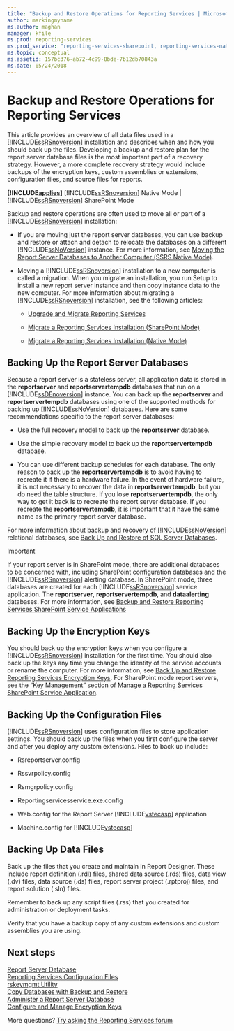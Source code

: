 ```yaml
---
title: "Backup and Restore Operations for Reporting Services | Microsoft Docs"
author: markingmyname
ms.author: maghan
manager: kfile
ms.prod: reporting-services
ms.prod_service: "reporting-services-sharepoint, reporting-services-native"
ms.topic: conceptual
ms.assetid: 157bc376-ab72-4c99-8bde-7b12db70843a
ms.date: 05/24/2018
---
```


# Backup and Restore Operations for Reporting Services

  This article provides an overview of all data files used in a [!INCLUDE[ssRSnoversion](../../includes/ssrsnoversion-md.md)] installation and describes when and how you should back up the files. Developing a backup and restore plan for the report server database files is the most important part of a recovery strategy. However, a more complete recovery strategy would include backups of the encryption keys, custom assemblies or extensions, configuration files, and source files for reports.  
  
 **[!INCLUDE[applies](../../includes/applies-md.md)]**  [!INCLUDE[ssRSnoversion](../../includes/ssrsnoversion-md.md)] Native Mode | [!INCLUDE[ssRSnoversion](../../includes/ssrsnoversion-md.md)] SharePoint Mode  
  
 Backup and restore operations are often used to move all or part of a [!INCLUDE[ssRSnoversion](../../includes/ssrsnoversion-md.md)] installation:  
  
-   If you are moving just the report server databases, you can use backup and restore or attach and detach to relocate the databases on a different [!INCLUDE[ssNoVersion](../../includes/ssnoversion-md.md)] instance. For more information, see [Moving the Report Server Databases to Another Computer &#40;SSRS Native Mode&#41;](../../reporting-services/report-server/moving-the-report-server-databases-to-another-computer-ssrs-native-mode.md).  
  
-   Moving a [!INCLUDE[ssRSnoversion](../../includes/ssrsnoversion-md.md)] installation to a new computer is called a migration. When you migrate an installation, you run Setup to install a new report server instance and then copy instance data to the new computer. For more information about migrating a [!INCLUDE[ssRSnoversion](../../includes/ssrsnoversion-md.md)] installation, see the following articles:  
  
    -   [Upgrade and Migrate Reporting Services](../../reporting-services/install-windows/upgrade-and-migrate-reporting-services.md)  
  
    -   [Migrate a Reporting Services Installation &#40;SharePoint Mode&#41;](../../reporting-services/install-windows/migrate-a-reporting-services-installation-sharepoint-mode.md)  
  
    -   [Migrate a Reporting Services Installation &#40;Native Mode&#41;](../../reporting-services/install-windows/migrate-a-reporting-services-installation-native-mode.md)  
  
## Backing Up the Report Server Databases  
 Because a report server is a stateless server, all application data is stored in the **reportserver** and **reportservertempdb** databases that run on a [!INCLUDE[ssDEnoversion](../../includes/ssdenoversion-md.md)] instance. You can back up the **reportserver** and **reportservertempdb** databases using one of the supported methods for backing up [!INCLUDE[ssNoVersion](../../includes/ssnoversion-md.md)] databases. Here are some recommendations specific to the report server databases:  
  
-   Use the full recovery model to back up the **reportserver** database.  
  
-   Use the simple recovery model to back up the **reportservertempdb** database.  
  
-   You can use different backup schedules for each database. The only reason to back up the **reportservertempdb** is to avoid having to recreate it if there is a hardware failure. In the event of hardware failure, it is not necessary to recover the data in **reportservertempdb**, but you do need the table structure. If you lose **reportservertempdb**, the only way to get it back is to recreate the report server database. If you recreate the **reportservertempdb**, it is important that it have the same name as the primary report server database.  
  
 For more information about backup and recovery of [!INCLUDE[ssNoVersion](../../includes/ssnoversion-md.md)] relational databases, see [Back Up and Restore of SQL Server Databases](../../relational-databases/backup-restore/back-up-and-restore-of-sql-server-databases.md).  
  
> [!IMPORTANT]  
>  If your report server is in SharePoint mode, there are additional databases to be concerned with, including SharePoint configuration databases and the [!INCLUDE[ssRSnoversion](../../includes/ssrsnoversion-md.md)] alerting database. In SharePoint mode, three databases are created for each [!INCLUDE[ssRSnoversion](../../includes/ssrsnoversion-md.md)] service application. The **reportserver**, **reportservertempdb**, and **dataalerting** databases. For more information, see [Backup and Restore Reporting Services SharePoint Service Applications](../../reporting-services/report-server-sharepoint/backup-and-restore-reporting-services-sharepoint-service-applications.md)  
  
## Backing Up the Encryption Keys  
 You should back up the encryption keys when you configure a [!INCLUDE[ssRSnoversion](../../includes/ssrsnoversion-md.md)] installation for the first time. You should also back up the keys any time you change the identity of the service accounts or rename the computer. For more information, see [Back Up and Restore Reporting Services Encryption Keys](../../reporting-services/install-windows/ssrs-encryption-keys-back-up-and-restore-encryption-keys.md). For SharePoint mode report servers, see the “Key Management” section of [Manage a Reporting Services SharePoint Service Application](../../reporting-services/report-server-sharepoint/manage-a-reporting-services-sharepoint-service-application.md).  
  
## Backing Up the Configuration Files  
 [!INCLUDE[ssRSnoversion](../../includes/ssrsnoversion-md.md)] uses configuration files to store application settings. You should back up the files when you first configure the server and after you deploy any custom extensions. Files to back up include:  
  
-   Rsreportserver.config  
  
-   Rssvrpolicy.config  
  
-   Rsmgrpolicy.config  
  
-   Reportingservicesservice.exe.config  
  
-   Web.config for the Report Server  [!INCLUDE[vstecasp](../../includes/vstecasp-md.md)] application
  
-   Machine.config for [!INCLUDE[vstecasp](../../includes/vstecasp-md.md)]  
  
## Backing Up Data Files  
 Back up the files that you create and maintain in Report Designer. These include report definition (.rdl) files, shared data source (.rds) files, data view (.dv) files, data source (.ds) files, report server project (.rptproj) files, and report solution (.sln) files.  
  
 Remember to back up any script files (.rss) that you created for administration or deployment tasks.  
  
 Verify that you have a backup copy of any custom extensions and custom assemblies you are using.  

## Next steps

[Report Server Database](../../reporting-services/report-server/report-server-database-ssrs-native-mode.md)   
[Reporting Services Configuration Files](../../reporting-services/report-server/reporting-services-configuration-files.md)   
[rskeymgmt Utility](../../reporting-services/tools/rskeymgmt-utility-ssrs.md)   
[Copy Databases with Backup and Restore](../../relational-databases/databases/copy-databases-with-backup-and-restore.md)   
[Administer a Report Server Database](../../reporting-services/report-server/administer-a-report-server-database-ssrs-native-mode.md)   
[Configure and Manage Encryption Keys](../../reporting-services/install-windows/ssrs-encryption-keys-manage-encryption-keys.md)  

More questions? [Try asking the Reporting Services forum](http://go.microsoft.com/fwlink/?LinkId=620231)
